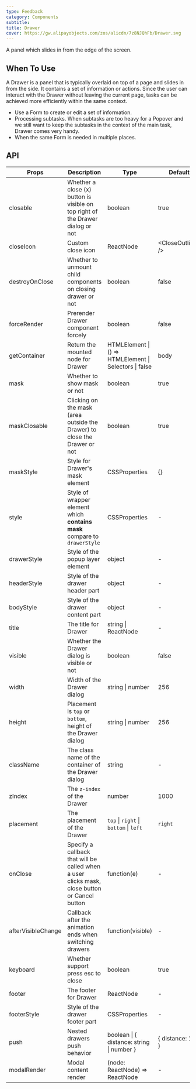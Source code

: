 ```yaml
---
type: Feedback
category: Components
subtitle:
title: Drawer
cover: https://gw.alipayobjects.com/zos/alicdn/7z8NJQhFb/Drawer.svg
---
```


A panel which slides in from the edge of the screen.

## When To Use

A Drawer is a panel that is typically overlaid on top of a page and slides in from the side. It contains a set of information or actions. Since the user can interact with the Drawer without leaving the current page, tasks can be achieved more efficiently within the same context.

- Use a Form to create or edit a set of information.
- Processing subtasks. When subtasks are too heavy for a Popover and we still want to keep the subtasks in the context of the main task, Drawer comes very handy.
- When the same Form is needed in multiple places.

## API

| Props | Description | Type | Default | Version |
| --- | --- | --- | --- | --- |
| closable | Whether a close (x) button is visible on top right of the Drawer dialog or not | boolean | true |
| closeIcon | Custom close icon | ReactNode | &lt;CloseOutlined /> |
| destroyOnClose | Whether to unmount child components on closing drawer or not | boolean | false |
| forceRender | Prerender Drawer component forcely | boolean | false |
| getContainer | Return the mounted node for Drawer | HTMLElement \| () => HTMLElement \| Selectors \| false | body |
| mask | Whether to show mask or not | boolean | true |
| maskClosable | Clicking on the mask (area outside the Drawer) to close the Drawer or not | boolean | true |
| maskStyle | Style for Drawer's mask element | CSSProperties | {} |
| style | Style of wrapper element which **contains mask** compare to `drawerStyle` | CSSProperties | - |
| drawerStyle | Style of the popup layer element | object | - |
| headerStyle | Style of the drawer header part | object | - |
| bodyStyle | Style of the drawer content part | object | - |
| title | The title for Drawer | string \| ReactNode | - |
| visible | Whether the Drawer dialog is visible or not | boolean | false |
| width | Width of the Drawer dialog | string \| number | 256 |
| height | Placement is `top` or `bottom`, height of the Drawer dialog | string \| number | 256 |
| className | The class name of the container of the Drawer dialog | string | - |
| zIndex | The `z-index` of the Drawer | number | 1000 |
| placement | The placement of the Drawer | `top` \| `right` \| `bottom` \| `left` | `right` |
| onClose | Specify a callback that will be called when a user clicks mask, close button or Cancel button | function(e) | - |
| afterVisibleChange | Callback after the animation ends when switching drawers | function(visible) | - |
| keyboard | Whether support press esc to close | boolean | true |
| footer | The footer for Drawer | ReactNode | - |
| footerStyle | Style of the drawer footer part | CSSProperties | - |
| push | Nested drawers push behavior | boolean \| { distance: string \| number } | { distance: 180 } | 4.5.0+ |
| modalRender | Modal content render | (node: ReactNode) => ReactNode | - | 4.6.3+ |
